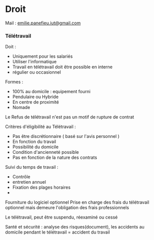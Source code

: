 # Droit

Mail : emilie.panefieu.iut@gmail.com

### Télétravail

Doit : 
- Uniquement pour les salariés
- Utiliser l'informatique
- Travail en télétravail doit être possible en interne
- régulier ou occasionnel

Formes :
- 100% au domicile : equipement fourni
- Pendulaire ou Hybride 
- En centre de proximité
- Nomade 

Le Refus de télétravail n'est pas un motif de rupture de contrat

Critères d'éligibilité au Télétravail :
- Pas être discrétionnaire ( basé sur l'avis personnel )
- En fonction du travail
- Possibilité du domicile 
- Condition d'ancienneté possible 
- Pas en fonction de la nature des contrats

Suivi du temps de travail : 
- Contrôle 
- entretien annuel
- Fixation des plages horaires 
- 

Fourniture du logiciel optionnel 
Prise en charge des frais du télétravail optionnel mais demeure l'obligation des frais professionnels

Le télétravail, peut être suspendu, réexaminé ou cessé 

Santé et sécurité : analyse des risques(document), les accidents au domicile pendant le télétravail = accident du travail